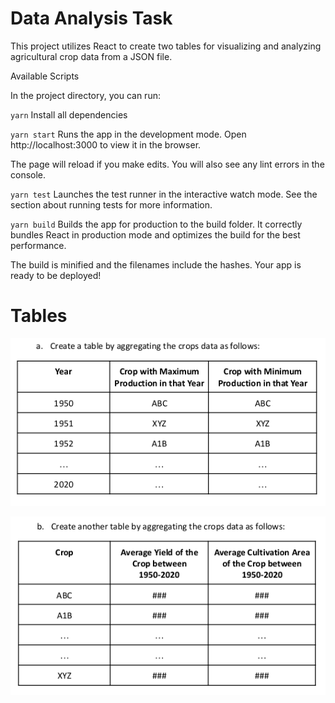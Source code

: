 # Data Analysis Task

This project utilizes React to create two tables for visualizing and analyzing agricultural crop data from a JSON file.

Available Scripts

In the project directory, you can run:

`yarn`
Install all dependencies

`yarn start`
Runs the app in the development mode.
Open http://localhost:3000 to view it in the browser.

The page will reload if you make edits.
You will also see any lint errors in the console.

`yarn test`
Launches the test runner in the interactive watch mode.
See the section about running tests for more information.

`yarn build`
Builds the app for production to the build folder.
It correctly bundles React in production mode and optimizes the build for the best performance.

The build is minified and the filenames include the hashes.
Your app is ready to be deployed!

# Tables

![Alt text for your image](./public/table1.png)

![Alt text for your image](./public/table2.png)
